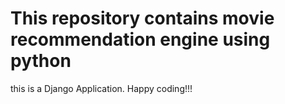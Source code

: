 # This repository contains movie recommendation engine using python
this is a Django Application.
Happy coding!!!
